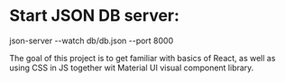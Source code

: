 # Start JSON DB server:

json-server --watch db/db.json --port 8000

The goal of this project is to get familiar with basics of React, as well as using CSS in JS together wit Material UI visual component library.
